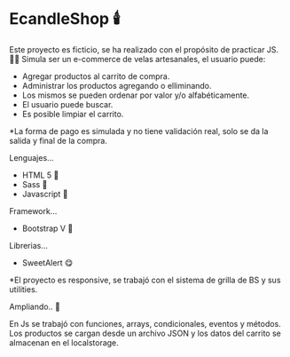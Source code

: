 # EcandleShop :candle:
Este proyecto es ficticio, se ha realizado con el propósito de practicar JS. :technologist: Simula ser un e-commerce de velas artesanales, el usuario puede:
- Agregar productos al carrito de compra. 
- Administrar los productos agregando o elliminando. 
- Los mismos se pueden ordenar por valor y/o alfabéticamente. 
- El usuario puede buscar.
- Es posible limpiar el carrito. 


*La forma de pago es simulada y no tiene validación real, solo se da la salida y final de la compra. 

Lenguajes...
- HTML 5 :rocket:
- Sass :rocket:
- Javascript :rocket:

Framework...
- Bootstrap V :mega:

Librerias...
- SweetAlert :yum:

*El proyecto es responsive, se trabajó con el sistema de grilla de BS y sus utilities. 

Ampliando.. :loudspeaker:



En Js se trabajó con funciones, arrays, condicionales, eventos y métodos. Los productos se cargan desde un archivo JSON y los datos del carrito se almacenan en el localstorage.


